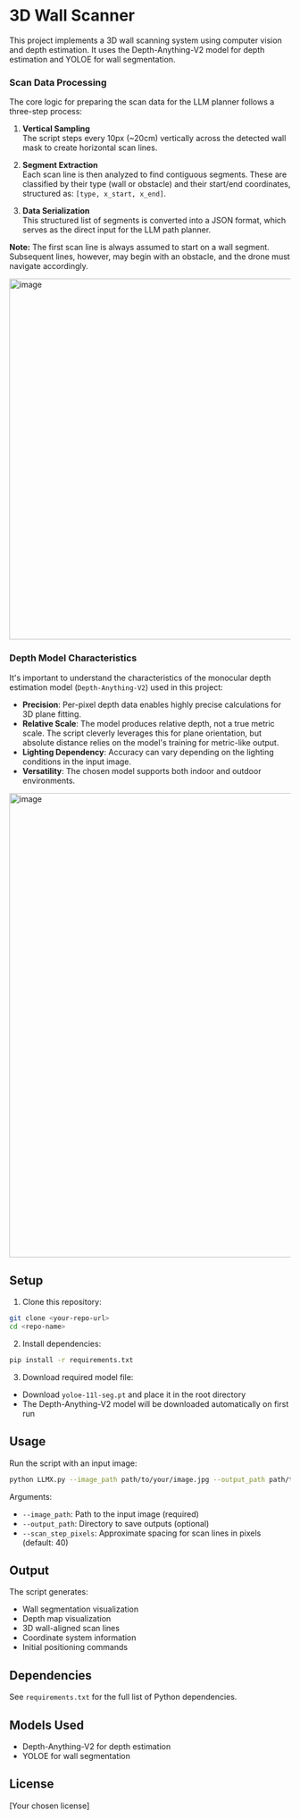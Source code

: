 # 3D Wall Scanner

This project implements a 3D wall scanning system using computer vision and depth estimation. It uses the Depth-Anything-V2 model for depth estimation and YOLOE for wall segmentation.


### Scan Data Processing

The core logic for preparing the scan data for the LLM planner follows a three-step process:

1.  **Vertical Sampling**  
    The script steps every 10px (~20cm) vertically across the detected wall mask to create horizontal scan lines.

2.  **Segment Extraction**  
    Each scan line is then analyzed to find contiguous segments. These are classified by their type (wall or obstacle) and their start/end coordinates, structured as: `[type, x_start, x_end]`.

3.  **Data Serialization**  
    This structured list of segments is converted into a JSON format, which serves as the direct input for the LLM path planner.

**Note:** The first scan line is always assumed to start on a wall segment. Subsequent lines, however, may begin with an obstacle, and the drone must navigate accordingly.

<img width="1150" height="646" alt="image" src="https://github.com/user-attachments/assets/98e926a0-1d15-4716-9c5e-867e43542dc1" />


### Depth Model Characteristics

It's important to understand the characteristics of the monocular depth estimation model (`Depth-Anything-V2`) used in this project:

*   **Precision**: Per-pixel depth data enables highly precise calculations for 3D plane fitting.
*   **Relative Scale**: The model produces relative depth, not a true metric scale. The script cleverly leverages this for plane orientation, but absolute distance relies on the model's training for metric-like output.
*   **Lighting Dependency**: Accuracy can vary depending on the lighting conditions in the input image.
*   **Versatility**: The chosen model supports both indoor and outdoor environments.
<img width="679" height="831" alt="image" src="https://github.com/user-attachments/assets/0abfb9fd-5e69-461b-96b4-b5bf8e3f9c5e" />

## Setup

1. Clone this repository:
```bash
git clone <your-repo-url>
cd <repo-name>
```

2. Install dependencies:
```bash
pip install -r requirements.txt
```

3. Download required model file:
- Download `yoloe-11l-seg.pt` and place it in the root directory
- The Depth-Anything-V2 model will be downloaded automatically on first run

## Usage

Run the script with an input image:
```bash
python LLMX.py --image_path path/to/your/image.jpg --output_path path/to/output
```

Arguments:
- `--image_path`: Path to the input image (required)
- `--output_path`: Directory to save outputs (optional)
- `--scan_step_pixels`: Approximate spacing for scan lines in pixels (default: 40)

## Output

The script generates:
- Wall segmentation visualization
- Depth map visualization
- 3D wall-aligned scan lines
- Coordinate system information
- Initial positioning commands

## Dependencies

See `requirements.txt` for the full list of Python dependencies.

## Models Used

- Depth-Anything-V2 for depth estimation
- YOLOE for wall segmentation

## License

[Your chosen license]

